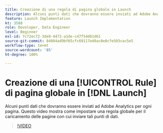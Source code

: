 ```yaml
---
title: Creazione di una regola di pagina globale in Launch
description: Alcuni punti dati che dovranno essere inviati ad Adobe Analytics per ogni pagina. Questo video mostra come impostare una regola globale per il caricamento delle pagine per inviare tali punti dati.
feature: Launch Implementation
kt: 3588
role: Developer, Data Engineer
level: Beginner
exl-id: 7c72ec72-3de8-4472-a1de-c47f54d61d61
source-git-commit: 84984ad9bf65cfc69117e40ac0e0cfe503cac5e5
workflow-type: tm+mt
source-wordcount: '85'
ht-degree: 100%

---
```


# Creazione di una [!UICONTROL Rule] di pagina globale in [!DNL Launch]

Alcuni punti dati che dovranno essere inviati ad Adobe Analytics per ogni pagina. Questo video mostra come impostare una regola globale per il caricamento delle pagine con cui inviare tali punti di dati.

>[!VIDEO](https://video.tv.adobe.com/v/28769/?quality=12&learn=on)
